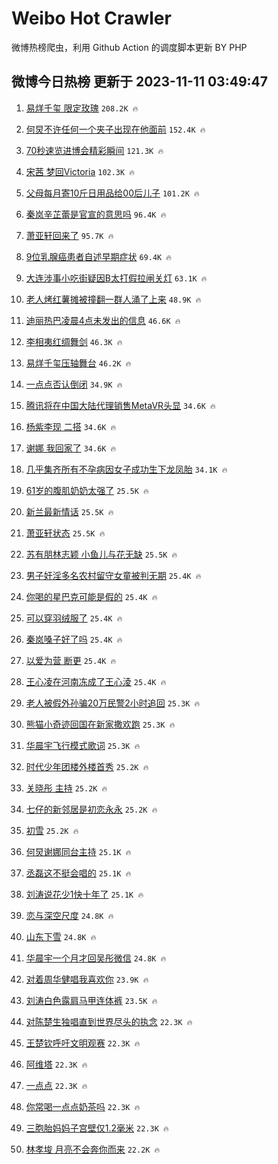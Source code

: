 # Weibo Hot Crawler 



微博热榜爬虫，利用 Github Action 的调度脚本更新 BY PHP 


## 微博今日热榜 更新于 2023-11-11 03:49:47 
1. [易烊千玺 限定玫瑰](https://s.weibo.com/weibo?q=%E6%98%93%E7%83%8A%E5%8D%83%E7%8E%BA%20%E9%99%90%E5%AE%9A%E7%8E%AB%E7%91%B0&t=31&band_rank=1&Refer=top) `208.2K 🔥` 

1. [何炅不许任何一个夹子出现在他面前](https://s.weibo.com/weibo?q=%E4%BD%95%E7%82%85%E4%B8%8D%E8%AE%B8%E4%BB%BB%E4%BD%95%E4%B8%80%E4%B8%AA%E5%A4%B9%E5%AD%90%E5%87%BA%E7%8E%B0%E5%9C%A8%E4%BB%96%E9%9D%A2%E5%89%8D&t=31&band_rank=2&Refer=top) `152.4K 🔥` 

1. [70秒速览进博会精彩瞬间](https://s.weibo.com/weibo?q=%2370%E7%A7%92%E9%80%9F%E8%A7%88%E8%BF%9B%E5%8D%9A%E4%BC%9A%E7%B2%BE%E5%BD%A9%E7%9E%AC%E9%97%B4%23&t=31&band_rank=3&Refer=top) `121.3K 🔥` 

1. [宋茜 梦回Victoria](https://s.weibo.com/weibo?q=%E5%AE%8B%E8%8C%9C%20%E6%A2%A6%E5%9B%9EVictoria&t=31&band_rank=4&Refer=top) `102.3K 🔥` 

1. [父母每月寄10斤日用品给00后儿子](https://s.weibo.com/weibo?q=%23%E7%88%B6%E6%AF%8D%E6%AF%8F%E6%9C%88%E5%AF%8410%E6%96%A4%E6%97%A5%E7%94%A8%E5%93%81%E7%BB%9900%E5%90%8E%E5%84%BF%E5%AD%90%23&t=31&band_rank=5&Refer=top) `101.2K 🔥` 

1. [秦岚辛芷蕾是官宣的意思吗](https://s.weibo.com/weibo?q=%E7%A7%A6%E5%B2%9A%E8%BE%9B%E8%8A%B7%E8%95%BE%E6%98%AF%E5%AE%98%E5%AE%A3%E7%9A%84%E6%84%8F%E6%80%9D%E5%90%97&t=31&band_rank=6&Refer=top) `96.4K 🔥` 

1. [萧亚轩回来了](https://s.weibo.com/weibo?q=%E8%90%A7%E4%BA%9A%E8%BD%A9%E5%9B%9E%E6%9D%A5%E4%BA%86&t=31&band_rank=7&Refer=top) `95.7K 🔥` 

1. [9位乳腺癌患者自述早期症状](https://s.weibo.com/weibo?q=%239%E4%BD%8D%E4%B9%B3%E8%85%BA%E7%99%8C%E6%82%A3%E8%80%85%E8%87%AA%E8%BF%B0%E6%97%A9%E6%9C%9F%E7%97%87%E7%8A%B6%23&t=31&band_rank=8&Refer=top) `69.4K 🔥` 

1. [大连涉事小吃街疑因B太打假拉闸关灯](https://s.weibo.com/weibo?q=%23%E5%A4%A7%E8%BF%9E%E6%B6%89%E4%BA%8B%E5%B0%8F%E5%90%83%E8%A1%97%E7%96%91%E5%9B%A0B%E5%A4%AA%E6%89%93%E5%81%87%E6%8B%89%E9%97%B8%E5%85%B3%E7%81%AF%23&t=31&band_rank=9&Refer=top) `63.1K 🔥` 

1. [老人烤红薯摊被撞翻一群人涌了上来](https://s.weibo.com/weibo?q=%23%E8%80%81%E4%BA%BA%E7%83%A4%E7%BA%A2%E8%96%AF%E6%91%8A%E8%A2%AB%E6%92%9E%E7%BF%BB%E4%B8%80%E7%BE%A4%E4%BA%BA%E6%B6%8C%E4%BA%86%E4%B8%8A%E6%9D%A5%23&t=31&band_rank=10&Refer=top) `48.9K 🔥` 

1. [迪丽热巴凌晨4点未发出的信息](https://s.weibo.com/weibo?q=%23%E8%BF%AA%E4%B8%BD%E7%83%AD%E5%B7%B4%E5%87%8C%E6%99%A84%E7%82%B9%E6%9C%AA%E5%8F%91%E5%87%BA%E7%9A%84%E4%BF%A1%E6%81%AF%23&t=31&band_rank=11&Refer=top) `46.6K 🔥` 

1. [李相夷红绸舞剑](https://s.weibo.com/weibo?q=%E6%9D%8E%E7%9B%B8%E5%A4%B7%E7%BA%A2%E7%BB%B8%E8%88%9E%E5%89%91&t=31&band_rank=12&Refer=top) `46.3K 🔥` 

1. [易烊千玺压轴舞台](https://s.weibo.com/weibo?q=%E6%98%93%E7%83%8A%E5%8D%83%E7%8E%BA%E5%8E%8B%E8%BD%B4%E8%88%9E%E5%8F%B0&t=31&band_rank=13&Refer=top) `46.2K 🔥` 

1. [一点点否认倒闭](https://s.weibo.com/weibo?q=%23%E4%B8%80%E7%82%B9%E7%82%B9%E5%90%A6%E8%AE%A4%E5%80%92%E9%97%AD%23&t=31&band_rank=14&Refer=top) `34.9K 🔥` 

1. [腾讯将在中国大陆代理销售MetaVR头显](https://s.weibo.com/weibo?q=%23%E8%85%BE%E8%AE%AF%E5%B0%86%E5%9C%A8%E4%B8%AD%E5%9B%BD%E5%A4%A7%E9%99%86%E4%BB%A3%E7%90%86%E9%94%80%E5%94%AEMetaVR%E5%A4%B4%E6%98%BE%23&t=31&band_rank=15&Refer=top) `34.6K 🔥` 

1. [杨紫李现 二搭](https://s.weibo.com/weibo?q=%E6%9D%A8%E7%B4%AB%E6%9D%8E%E7%8E%B0%20%E4%BA%8C%E6%90%AD&t=31&band_rank=16&Refer=top) `34.6K 🔥` 

1. [谢娜 我回家了](https://s.weibo.com/weibo?q=%E8%B0%A2%E5%A8%9C%20%E6%88%91%E5%9B%9E%E5%AE%B6%E4%BA%86&t=31&band_rank=17&Refer=top) `34.6K 🔥` 

1. [几乎集齐所有不孕病因女子成功生下龙凤胎](https://s.weibo.com/weibo?q=%23%E5%87%A0%E4%B9%8E%E9%9B%86%E9%BD%90%E6%89%80%E6%9C%89%E4%B8%8D%E5%AD%95%E7%97%85%E5%9B%A0%E5%A5%B3%E5%AD%90%E6%88%90%E5%8A%9F%E7%94%9F%E4%B8%8B%E9%BE%99%E5%87%A4%E8%83%8E%23&t=31&band_rank=18&Refer=top) `34.1K 🔥` 

1. [61岁的腹肌奶奶太强了](https://s.weibo.com/weibo?q=61%E5%B2%81%E7%9A%84%E8%85%B9%E8%82%8C%E5%A5%B6%E5%A5%B6%E5%A4%AA%E5%BC%BA%E4%BA%86&t=31&band_rank=19&Refer=top) `25.5K 🔥` 

1. [新兰最新情话](https://s.weibo.com/weibo?q=%23%E6%96%B0%E5%85%B0%E6%9C%80%E6%96%B0%E6%83%85%E8%AF%9D%23&t=31&band_rank=20&Refer=top) `25.5K 🔥` 

1. [萧亚轩状态](https://s.weibo.com/weibo?q=%E8%90%A7%E4%BA%9A%E8%BD%A9%E7%8A%B6%E6%80%81&t=31&band_rank=21&Refer=top) `25.5K 🔥` 

1. [苏有朋林志颖 小鱼儿与花无缺](https://s.weibo.com/weibo?q=%E8%8B%8F%E6%9C%89%E6%9C%8B%E6%9E%97%E5%BF%97%E9%A2%96%20%E5%B0%8F%E9%B1%BC%E5%84%BF%E4%B8%8E%E8%8A%B1%E6%97%A0%E7%BC%BA&t=31&band_rank=22&Refer=top) `25.5K 🔥` 

1. [男子奸淫多名农村留守女童被判无期](https://s.weibo.com/weibo?q=%23%E7%94%B7%E5%AD%90%E5%A5%B8%E6%B7%AB%E5%A4%9A%E5%90%8D%E5%86%9C%E6%9D%91%E7%95%99%E5%AE%88%E5%A5%B3%E7%AB%A5%E8%A2%AB%E5%88%A4%E6%97%A0%E6%9C%9F%23&t=31&band_rank=23&Refer=top) `25.4K 🔥` 

1. [你喝的星巴克可能是假的](https://s.weibo.com/weibo?q=%23%E4%BD%A0%E5%96%9D%E7%9A%84%E6%98%9F%E5%B7%B4%E5%85%8B%E5%8F%AF%E8%83%BD%E6%98%AF%E5%81%87%E7%9A%84%23&t=31&band_rank=24&Refer=top) `25.4K 🔥` 

1. [可以穿羽绒服了](https://s.weibo.com/weibo?q=%23%E5%8F%AF%E4%BB%A5%E7%A9%BF%E7%BE%BD%E7%BB%92%E6%9C%8D%E4%BA%86%23&t=31&band_rank=25&Refer=top) `25.4K 🔥` 

1. [秦岚嗓子好了吗](https://s.weibo.com/weibo?q=%E7%A7%A6%E5%B2%9A%E5%97%93%E5%AD%90%E5%A5%BD%E4%BA%86%E5%90%97&t=31&band_rank=26&Refer=top) `25.4K 🔥` 

1. [以爱为营 断更](https://s.weibo.com/weibo?q=%E4%BB%A5%E7%88%B1%E4%B8%BA%E8%90%A5%20%E6%96%AD%E6%9B%B4&t=31&band_rank=27&Refer=top) `25.4K 🔥` 

1. [王心凌在河南冻成了王心淩](https://s.weibo.com/weibo?q=%E7%8E%8B%E5%BF%83%E5%87%8C%E5%9C%A8%E6%B2%B3%E5%8D%97%E5%86%BB%E6%88%90%E4%BA%86%E7%8E%8B%E5%BF%83%E6%B7%A9&t=31&band_rank=28&Refer=top) `25.4K 🔥` 

1. [老人被假外孙骗20万民警2小时追回](https://s.weibo.com/weibo?q=%23%E8%80%81%E4%BA%BA%E8%A2%AB%E5%81%87%E5%A4%96%E5%AD%99%E9%AA%9720%E4%B8%87%E6%B0%91%E8%AD%A62%E5%B0%8F%E6%97%B6%E8%BF%BD%E5%9B%9E%23&t=31&band_rank=29&Refer=top) `25.3K 🔥` 

1. [熊猫小奇迹回国在新家撒欢跑](https://s.weibo.com/weibo?q=%23%E7%86%8A%E7%8C%AB%E5%B0%8F%E5%A5%87%E8%BF%B9%E5%9B%9E%E5%9B%BD%E5%9C%A8%E6%96%B0%E5%AE%B6%E6%92%92%E6%AC%A2%E8%B7%91%23&t=31&band_rank=30&Refer=top) `25.3K 🔥` 

1. [华晨宇飞行模式歌词](https://s.weibo.com/weibo?q=%E5%8D%8E%E6%99%A8%E5%AE%87%E9%A3%9E%E8%A1%8C%E6%A8%A1%E5%BC%8F%E6%AD%8C%E8%AF%8D&t=31&band_rank=31&Refer=top) `25.3K 🔥` 

1. [时代少年团楼外楼首秀](https://s.weibo.com/weibo?q=%E6%97%B6%E4%BB%A3%E5%B0%91%E5%B9%B4%E5%9B%A2%E6%A5%BC%E5%A4%96%E6%A5%BC%E9%A6%96%E7%A7%80&t=31&band_rank=32&Refer=top) `25.2K 🔥` 

1. [关晓彤 主持](https://s.weibo.com/weibo?q=%E5%85%B3%E6%99%93%E5%BD%A4%20%E4%B8%BB%E6%8C%81&t=31&band_rank=33&Refer=top) `25.2K 🔥` 

1. [七仔的新邻居是初恋永永](https://s.weibo.com/weibo?q=%23%E4%B8%83%E4%BB%94%E7%9A%84%E6%96%B0%E9%82%BB%E5%B1%85%E6%98%AF%E5%88%9D%E6%81%8B%E6%B0%B8%E6%B0%B8%23&t=31&band_rank=34&Refer=top) `25.2K 🔥` 

1. [初雪](https://s.weibo.com/weibo?q=%E5%88%9D%E9%9B%AA&t=31&band_rank=35&Refer=top) `25.2K 🔥` 

1. [何炅谢娜同台主持](https://s.weibo.com/weibo?q=%E4%BD%95%E7%82%85%E8%B0%A2%E5%A8%9C%E5%90%8C%E5%8F%B0%E4%B8%BB%E6%8C%81&t=31&band_rank=36&Refer=top) `25.1K 🔥` 

1. [丞磊这不挺会唱的](https://s.weibo.com/weibo?q=%23%E4%B8%9E%E7%A3%8A%E8%BF%99%E4%B8%8D%E6%8C%BA%E4%BC%9A%E5%94%B1%E7%9A%84%23&t=31&band_rank=37&Refer=top) `25.1K 🔥` 

1. [刘涛说花少1快十年了](https://s.weibo.com/weibo?q=%23%E5%88%98%E6%B6%9B%E8%AF%B4%E8%8A%B1%E5%B0%911%E5%BF%AB%E5%8D%81%E5%B9%B4%E4%BA%86%23&t=31&band_rank=38&Refer=top) `25.1K 🔥` 

1. [恋与深空尺度](https://s.weibo.com/weibo?q=%23%E6%81%8B%E4%B8%8E%E6%B7%B1%E7%A9%BA%E5%B0%BA%E5%BA%A6%23&t=31&band_rank=39&Refer=top) `24.8K 🔥` 

1. [山东下雪](https://s.weibo.com/weibo?q=%E5%B1%B1%E4%B8%9C%E4%B8%8B%E9%9B%AA&t=31&band_rank=40&Refer=top) `24.8K 🔥` 

1. [华晨宇一个月才回吴彤微信](https://s.weibo.com/weibo?q=%23%E5%8D%8E%E6%99%A8%E5%AE%87%E4%B8%80%E4%B8%AA%E6%9C%88%E6%89%8D%E5%9B%9E%E5%90%B4%E5%BD%A4%E5%BE%AE%E4%BF%A1%23&t=31&band_rank=41&Refer=top) `24.8K 🔥` 

1. [对着周华健唱我喜欢你](https://s.weibo.com/weibo?q=%E5%AF%B9%E7%9D%80%E5%91%A8%E5%8D%8E%E5%81%A5%E5%94%B1%E6%88%91%E5%96%9C%E6%AC%A2%E4%BD%A0&t=31&band_rank=42&Refer=top) `23.9K 🔥` 

1. [刘涛白色露肩马甲连体裤](https://s.weibo.com/weibo?q=%23%E5%88%98%E6%B6%9B%E7%99%BD%E8%89%B2%E9%9C%B2%E8%82%A9%E9%A9%AC%E7%94%B2%E8%BF%9E%E4%BD%93%E8%A3%A4%23&t=31&band_rank=43&Refer=top) `23.5K 🔥` 

1. [对陈楚生独唱直到世界尽头的执念](https://s.weibo.com/weibo?q=%23%E5%AF%B9%E9%99%88%E6%A5%9A%E7%94%9F%E7%8B%AC%E5%94%B1%E7%9B%B4%E5%88%B0%E4%B8%96%E7%95%8C%E5%B0%BD%E5%A4%B4%E7%9A%84%E6%89%A7%E5%BF%B5%23&t=31&band_rank=44&Refer=top) `22.3K 🔥` 

1. [王楚钦呼吁文明观赛](https://s.weibo.com/weibo?q=%23%E7%8E%8B%E6%A5%9A%E9%92%A6%E5%91%BC%E5%90%81%E6%96%87%E6%98%8E%E8%A7%82%E8%B5%9B%23&t=31&band_rank=45&Refer=top) `22.3K 🔥` 

1. [阿维塔](https://s.weibo.com/weibo?q=%E9%98%BF%E7%BB%B4%E5%A1%94&t=31&band_rank=46&Refer=top) `22.3K 🔥` 

1. [一点点](https://s.weibo.com/weibo?q=%E4%B8%80%E7%82%B9%E7%82%B9&t=31&band_rank=47&Refer=top) `22.3K 🔥` 

1. [你常喝一点点奶茶吗](https://s.weibo.com/weibo?q=%23%E4%BD%A0%E5%B8%B8%E5%96%9D%E4%B8%80%E7%82%B9%E7%82%B9%E5%A5%B6%E8%8C%B6%E5%90%97%23&t=31&band_rank=48&Refer=top) `22.3K 🔥` 

1. [三胞胎妈妈子宫壁仅1.2毫米](https://s.weibo.com/weibo?q=%E4%B8%89%E8%83%9E%E8%83%8E%E5%A6%88%E5%A6%88%E5%AD%90%E5%AE%AB%E5%A3%81%E4%BB%851.2%E6%AF%AB%E7%B1%B3&t=31&band_rank=49&Refer=top) `22.3K 🔥` 

1. [林孝埈 月亮不会奔你而来](https://s.weibo.com/weibo?q=%E6%9E%97%E5%AD%9D%E5%9F%88%20%E6%9C%88%E4%BA%AE%E4%B8%8D%E4%BC%9A%E5%A5%94%E4%BD%A0%E8%80%8C%E6%9D%A5&t=31&band_rank=50&Refer=top) `22.2K 🔥` 

